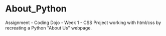 # About_Python
Assignment - Coding Dojo - Week 1 - CSS
Project working with html/css by recreating a Python "About Us" webpage.
